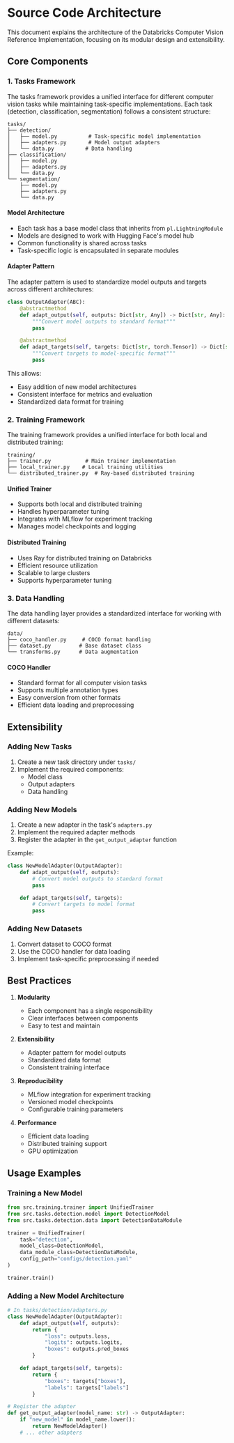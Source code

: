# Source Code Architecture

This document explains the architecture of the Databricks Computer Vision Reference Implementation, focusing on its modular design and extensibility.

## Core Components

### 1. Tasks Framework

The tasks framework provides a unified interface for different computer vision tasks while maintaining task-specific implementations. Each task (detection, classification, segmentation) follows a consistent structure:

```
tasks/
├── detection/
│   ├── model.py          # Task-specific model implementation
│   ├── adapters.py       # Model output adapters
│   └── data.py          # Data handling
├── classification/
│   ├── model.py
│   ├── adapters.py
│   └── data.py
└── segmentation/
    ├── model.py
    ├── adapters.py
    └── data.py
```

#### Model Architecture
- Each task has a base model class that inherits from `pl.LightningModule`
- Models are designed to work with Hugging Face's model hub
- Common functionality is shared across tasks
- Task-specific logic is encapsulated in separate modules

#### Adapter Pattern
The adapter pattern is used to standardize model outputs and targets across different architectures:

```python
class OutputAdapter(ABC):
    @abstractmethod
    def adapt_output(self, outputs: Dict[str, Any]) -> Dict[str, Any]:
        """Convert model outputs to standard format"""
        pass

    @abstractmethod
    def adapt_targets(self, targets: Dict[str, torch.Tensor]) -> Dict[str, torch.Tensor]:
        """Convert targets to model-specific format"""
        pass
```

This allows:
- Easy addition of new model architectures
- Consistent interface for metrics and evaluation
- Standardized data format for training

### 2. Training Framework

The training framework provides a unified interface for both local and distributed training:

```
training/
├── trainer.py           # Main trainer implementation
├── local_trainer.py    # Local training utilities
└── distributed_trainer.py  # Ray-based distributed training
```

#### Unified Trainer
- Supports both local and distributed training
- Handles hyperparameter tuning
- Integrates with MLflow for experiment tracking
- Manages model checkpoints and logging

#### Distributed Training
- Uses Ray for distributed training on Databricks
- Efficient resource utilization
- Scalable to large clusters
- Supports hyperparameter tuning

### 3. Data Handling

The data handling layer provides a standardized interface for working with different datasets:

```
data/
├── coco_handler.py     # COCO format handling
├── dataset.py         # Base dataset class
└── transforms.py      # Data augmentation
```

#### COCO Handler
- Standard format for all computer vision tasks
- Supports multiple annotation types
- Easy conversion from other formats
- Efficient data loading and preprocessing

## Extensibility

### Adding New Tasks

1. Create a new task directory under `tasks/`
2. Implement the required components:
   - Model class
   - Output adapters
   - Data handling

### Adding New Models

1. Create a new adapter in the task's `adapters.py`
2. Implement the required adapter methods
3. Register the adapter in the `get_output_adapter` function

Example:
```python
class NewModelAdapter(OutputAdapter):
    def adapt_output(self, outputs):
        # Convert model outputs to standard format
        pass

    def adapt_targets(self, targets):
        # Convert targets to model format
        pass
```

### Adding New Datasets

1. Convert dataset to COCO format
2. Use the COCO handler for data loading
3. Implement task-specific preprocessing if needed

## Best Practices

1. **Modularity**
   - Each component has a single responsibility
   - Clear interfaces between components
   - Easy to test and maintain

2. **Extensibility**
   - Adapter pattern for model outputs
   - Standardized data format
   - Consistent training interface

3. **Reproducibility**
   - MLflow integration for experiment tracking
   - Versioned model checkpoints
   - Configurable training parameters

4. **Performance**
   - Efficient data loading
   - Distributed training support
   - GPU optimization

## Usage Examples

### Training a New Model

```python
from src.training.trainer import UnifiedTrainer
from src.tasks.detection.model import DetectionModel
from src.tasks.detection.data import DetectionDataModule

trainer = UnifiedTrainer(
    task="detection",
    model_class=DetectionModel,
    data_module_class=DetectionDataModule,
    config_path="configs/detection.yaml"
)

trainer.train()
```

### Adding a New Model Architecture

```python
# In tasks/detection/adapters.py
class NewModelAdapter(OutputAdapter):
    def adapt_output(self, outputs):
        return {
            "loss": outputs.loss,
            "logits": outputs.logits,
            "boxes": outputs.pred_boxes
        }

    def adapt_targets(self, targets):
        return {
            "boxes": targets["boxes"],
            "labels": targets["labels"]
        }

# Register the adapter
def get_output_adapter(model_name: str) -> OutputAdapter:
    if "new_model" in model_name.lower():
        return NewModelAdapter()
    # ... other adapters
``` 